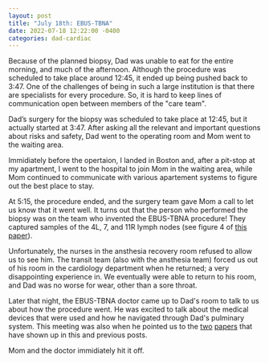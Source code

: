 ```yaml
---
layout: post
title: "July 18th: EBUS-TBNA"
date: 2022-07-18 12:22:00 -0400
categories: dad-cardiac
---
```


Because of the planned biopsy, Dad was unable to eat for the entire morning, and much of the afternoon. Although the procedure was scheduled to take place around 12:45, it ended up being pushed back to 3:47. One of the challenges of being in such a large institution is that there are specialists for every procedure. So, it is hard to keep lines of communication open between members of the "care team".

Dad’s surgery for the biopsy was scheduled to take place at 12:45, but it actually started at 3:47. After asking all the relevant and important questions about risks and safety, Dad went to the operating room and Mom went to the waiting area.

Immidiately before the opertaion, I landed in Boston and, after a pit-stop at my apartment, I went to the hospital to join Mom in the waiting area, while Mom continued to communicate with various apartement systems to figure out the best place to stay. 

At 5:15, the procedure ended, and the surgery team gave Mom a call to let us know that it went well. It turns out that the person who performed the biopsy was on the team who invented the EBUS-TBNA procedure! They captured samples of the 4L, 7, and 11R lymph nodes (see figure 4 of [this paper](/assets/docs/EBUS-TBNA.pdf)).

Unfortunately, the nurses in the ansthesia recovery room refused to allow us to see him. The transit team (also with the ansthesia team) forced us out of his room in the cardiology department when he returned; a very disappointing experience in. We eventually were able to return to his room, and Dad was no worse for wear, other than a sore throat.

Later that night, the EBUS-TBNA doctor came up to Dad's room to talk to us about how the procedure went. He was excited to talk about the medical devices that were used and how he navigated through Dad's pulminary system. This meeting was also when he pointed us to the [two](/assets/docs/EBUS-TBNA.pdf) [papers](/assets/docs/EBUS-TBNA-case-study.pdf) that have shown up in this and previous posts.

Mom and the doctor immidiately hit it off.
